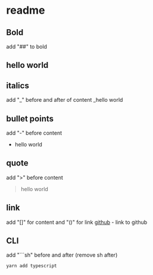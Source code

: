 # readme

## Bold

add "##" to bold

## hello world

## italics

add "\_" before and after of content
\_hello world

## bullet points

add "-" before content

- hello world

## quote

add ">" before content

> hello world

## link

add "[]" for content and "()" for link
[github](https://github.com) - link to github

## CLI

add "```sh" before and after (remove sh after)

```sh
yarn add typescript
```

